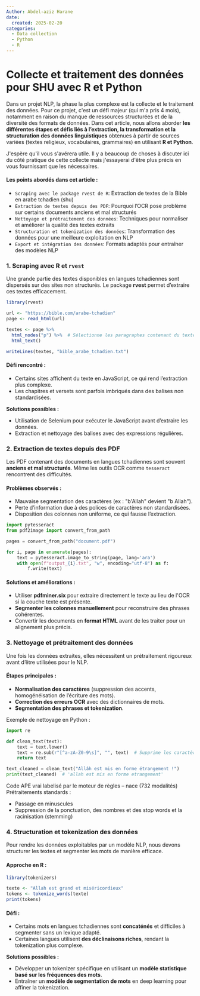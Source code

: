 ```yaml
---
Author: Abdel-aziz Harane
date:
  created: 2025-02-20
categories:
  - Data collection
  - Python
  - R
---
```


# Collecte et traitement des données pour SHU avec R et Python

Dans un projet NLP, la phase la plus complexe est la collecte et le traitement des données. Pour ce projet, c'est un défi majeur (qui m'a pris 4 mois), notamment en raison du manque de ressources structurées et de la diversité des formats de données. Dans cet article, nous allons aborder **les différentes étapes et défis liés à l’extraction, la transformation et la structuration des données linguistiques** obtenues à partir de sources variées (textes religieux, vocabulaires, grammaires) en utilisant **R et Python**.

<!-- more -->

J'espère qu'il vous s'avérera utile.
Il y a beaucoup de choses à discuter ici du côté pratique de cette collecte mais j'essayerai d'être plus précis en vous fournissant que les nécessaires.

#### Les points abordés dans cet article :

- `Scraping avec le package rvest de R`: Extraction de textes de la Bible en arabe tchadien (shu)
- `Extraction de textes depuis des PDF`: Pourquoi l’OCR pose problème sur certains documents anciens et mal structurés
- `Nettoyage et prétraitement des données`: Techniques pour normaliser et améliorer la qualité des textes extraits
- `Structuration et tokenization des données`: Transformation des données pour une meilleure exploitation en NLP
- `Export et intégration des données`: Formats adaptés pour entraîner des modèles NLP

### 1. Scraping avec R et `rvest`

Une grande partie des textes disponibles en langues tchadiennes sont dispersés sur des sites non structurés. Le package **rvest** permet d’extraire ces textes efficacement.

```r title="scraping_shu.r" linenums="1"
library(rvest)

url <- "https://bible.com/arabe-tchadien"
page <- read_html(url)

textes <- page %>%
  html_nodes("p") %>%  # Sélectionne les paragraphes contenant du texte
  html_text()

writeLines(textes, "bible_arabe_tchadien.txt")
```

#### Défi rencontré :

- Certains sites affichent du texte en JavaScript, ce qui rend l’extraction plus complexe.
- Les chapitres et versets sont parfois imbriqués dans des balises non standardisées.

**Solutions possibles :**

- Utilisation de Selenium pour exécuter le JavaScript avant d’extraire les données.
- Extraction et nettoyage des balises avec des expressions régulières.

### 2. Extraction de textes depuis des PDF

Les PDF contenant des documents en langues tchadiennes sont souvent **anciens et mal structurés**. Même les outils OCR comme `tesseract` rencontrent des difficultés.

#### Problèmes observés :

- Mauvaise segmentation des caractères (ex : "b'Allah" devient "b Allah").
- Perte d’information due à des polices de caractères non standardisées.
- Disposition des colonnes non uniforme, ce qui fausse l’extraction.

```python title="ocr_extractionPDF.py" linenums="1"
import pytesseract
from pdf2image import convert_from_path

pages = convert_from_path("document.pdf")

for i, page in enumerate(pages):
    text = pytesseract.image_to_string(page, lang='ara')
    with open(f"output_{i}.txt", "w", encoding="utf-8") as f:
        f.write(text)
```

#### Solutions et améliorations :

- Utiliser **pdfminer.six** pour extraire directement le texte au lieu de l'OCR si la couche texte est présente.
- **Segmenter les colonnes manuellement** pour reconstruire des phrases cohérentes.
- Convertir les documents en **format HTML** avant de les traiter pour un alignement plus précis.

### 3. Nettoyage et prétraitement des données

Une fois les données extraites, elles nécessitent un prétraitement rigoureux avant d’être utilisées pour le NLP.

#### Étapes principales :

- **Normalisation des caractères** (suppression des accents, homogénéisation de l’écriture des mots).
- **Correction des erreurs OCR** avec des dictionnaires de mots.
- **Segmentation des phrases et tokenization**.

Exemple de nettoyage en Python :

```python
import re

def clean_text(text):
    text = text.lower()
    text = re.sub(r"[^a-zA-Z0-9\s]", "", text)  # Supprime les caractères spéciaux
    return text

text_cleaned = clean_text("Allâh est mis en forme étrangement !")
print(text_cleaned)  # 'allah est mis en forme etrangement'
```

Code APE vrai labelisé par le moteur de règles – nace (732 modalités)
Prétraitements standards :

- Passage en minuscules
- Suppression de la ponctuation, des nombres et des stop words et la racinisation (stemming)

### 4. Structuration et tokenization des données

Pour rendre les données exploitables par un modèle NLP, nous devons structurer les textes et segmenter les mots de manière efficace.

#### Approche en R :

```r
library(tokenizers)

texte <- "Allah est grand et miséricordieux"
tokens <- tokenize_words(texte)
print(tokens)
```

#### Défi :

- Certains mots en langues tchadiennes sont **concaténés** et difficiles à segmenter sans un lexique adapté.
- Certaines langues utilisent **des déclinaisons riches**, rendant la tokenization plus complexe.

**Solutions possibles :**

- Développer un tokenizer spécifique en utilisant un **modèle statistique basé sur les fréquences des mots**.
- Entraîner un **modèle de segmentation de mots** en deep learning pour affiner la tokenization.
